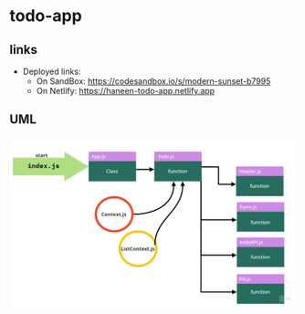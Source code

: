 # todo-app

## links 
- Deployed links:
    - On SandBox: https://codesandbox.io/s/modern-sunset-b7995
    - On Netlify: https://haneen-todo-app.netlify.app 

## UML
![UML](uml.jpg)